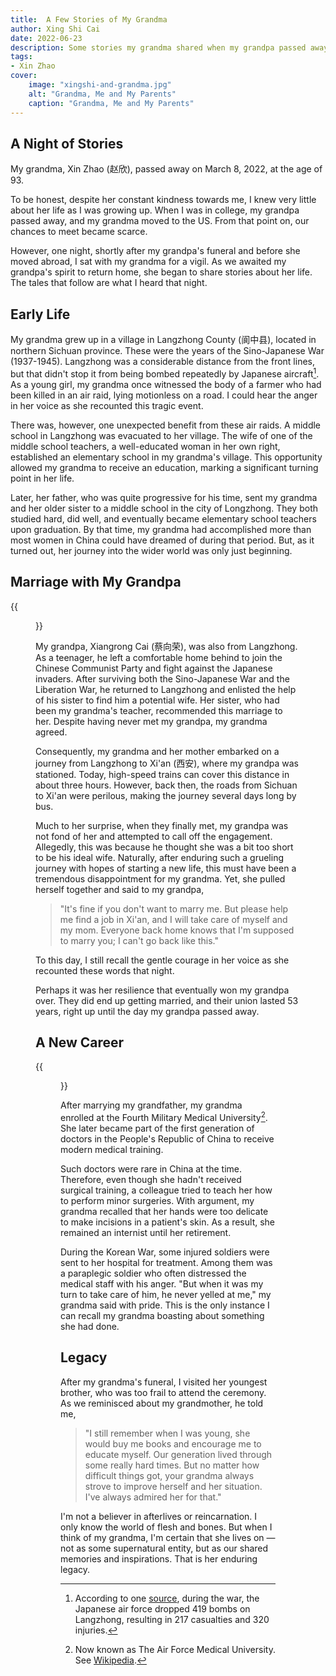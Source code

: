 ```yaml
---
title:  A Few Stories of My Grandma
author: Xing Shi Cai
date: 2022-06-23
description: Some stories my grandma shared when my grandpa passed away.
tags:
- Xin Zhao
cover:
    image: "xingshi-and-grandma.jpg"
    alt: "Grandma, Me and My Parents"
    caption: "Grandma, Me and My Parents"
---
```


## A Night of Stories

My grandma,
Xin Zhao (赵欣),
passed away on March 8,
2022, at the age of 93.

To be honest,
despite her constant kindness towards me,
I knew very little about her life as I was growing up.
When I was in college,
my grandpa passed away, and my grandma moved to the US.
From that point on,
our chances to meet became scarce.

However, one night,
shortly after my grandpa's funeral and before she moved abroad,
I sat with my grandma for a vigil.
As we awaited my grandpa's spirit to return home,
she began to share stories about her life.
The tales that follow are what I heard that night.

## Early Life

My grandma grew up in a village in Langzhong County (阆中县),
located in northern Sichuan province.
These were the years of the Sino-Japanese War (1937-1945).
Langzhong was a considerable distance from the front lines,
but that didn't stop it from being bombed repeatedly by Japanese aircraft[^1].
As a young girl, my grandma once witnessed the body of a farmer
who had been killed in an air raid,
lying motionless on a road.
I could hear the anger in her voice as she recounted this tragic event.

There was, however, one unexpected benefit from these air raids.
A middle school in Langzhong was evacuated to her village.
The wife of one of the middle school teachers,
a well-educated woman in her own right,
established an elementary school in my grandma's village.
This opportunity allowed my grandma to receive an education,
marking a significant turning point in her life.

Later, her father, who was quite progressive for his time,
sent my grandma and her older sister to a middle school in the city of Longzhong.
They both studied hard, did well,
and eventually became elementary school teachers upon graduation.
By that time,
my grandma had accomplished more than most women in China could have dreamed
of during that period.
But, as it turned out,
her journey into the wider world was only just beginning.

## Marriage with My Grandpa

{{<figure src="/images/zhaoxin-xiangrong.jpg" caption="Grandma and Grandpa \(1958\)">}}

My grandpa, Xiangrong Cai (蔡向荣), was also from Langzhong.
As a teenager, he left a comfortable home behind to join
the Chinese Communist Party and fight against the Japanese invaders.
After surviving both the Sino-Japanese War and the Liberation War,
he returned to Langzhong and enlisted the help of his sister
to find him a potential wife.
Her sister, who had been my grandma's teacher,
recommended this marriage to her.
Despite having never met my grandpa, my grandma agreed.

Consequently,
my grandma and her mother embarked on a journey from Langzhong to Xi'an (西安),
where my grandpa was stationed.
Today, high-speed trains can cover this distance in about three hours.
However, back then, the roads from Sichuan to Xi'an were perilous,
making the journey several days long by bus.

Much to her surprise,
when they finally met,
my grandpa was not fond of her and attempted to call off the engagement.
Allegedly,
this was because he thought she was a bit too short to be his ideal wife.
Naturally,
after enduring such a grueling journey with hopes of starting a new life,
this must have been a tremendous disappointment for my grandma.
Yet, she pulled herself together and said to my grandpa,

> "It's fine if you don't want to marry me. 
> But please help me find a job in Xi'an, 
> and I will take care of myself and my mom. 
> Everyone back home knows that I'm supposed to marry you; 
> I can't go back like this."

To this day,
I still recall the gentle courage in her voice as she recounted these words that night.

Perhaps it was her resilience that eventually won my grandpa over.
They did end up getting married,
and their union lasted 53 years,
right up until the day my grandpa passed away.

## A New Career

{{<figure src="grandma-at-university.jpg" caption="Grandma visiting her University (2014)">}}

After marrying my grandfather,
my grandma enrolled at the Fourth Military Medical University[^2].
She later became part of the first generation of doctors in the People's Republic of
China to receive modern medical training.

Such doctors were rare in China at the time.
Therefore,
even though she hadn't received surgical training,
a colleague tried to teach her how to perform minor surgeries.
With argument,
my grandma recalled that her hands were too delicate to make incisions in a patient's skin.
As a result,
she remained an internist until her retirement.

During the Korean War,
some injured soldiers were sent to her hospital for treatment.
Among them was a paraplegic soldier who often distressed the medical staff with his anger.
"But when it was my turn to take care of
him, he never yelled at me," my grandma said with pride.
This is the only instance I can recall my grandma boasting about something she had done.

## Legacy

After my grandma's funeral,
I visited her youngest brother,
who was too frail to attend the ceremony.
As we reminisced about my grandmother,
he told me,

> "I still remember when I was young, 
> she would buy me books and encourage me to educate myself. 
> Our generation lived through some really hard times. 
> But no matter how difficult things got, 
> your grandma always strove to improve herself and her situation. 
> I've always admired her for that."

I'm not a believer in afterlives or reincarnation.
I only know the world of flesh and bones.
But when I think of my grandma,
I'm certain that she lives on — not as some supernatural entity,
but as our shared memories and inspirations.
That is her enduring legacy.

[^1]: According to one
  [source](https://auto.sohu.com/20050727/n240199033.shtml), during the war, the
  Japanese air force dropped 419 bombs on Langzhong, resulting in 217 casualties
  and 320 injuries.
[^2]: Now known as The Air Force Medical University. See
  [Wikipedia](https://en.wikipedia.org/wiki/Air_Force_Medical_University).
